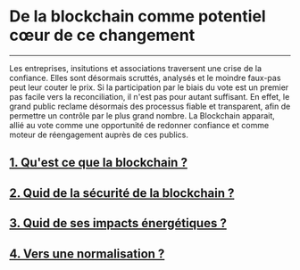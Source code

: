 # De la blockchain comme potentiel cœur de ce changement
---

Les entreprises, insitutions et associations traversent une crise de la confiance. Elles sont désormais scruttés, analysés et le moindre faux-pas peut leur couter le prix. 
Si la participation par le biais du vote est un premier pas facile vers la reconciliation, il n'est pas pour autant suffisant. 
En effet, le grand public reclame désormais des processus fiable et transparent, afin de permettre un contrôle par le plus grand nombre. 
La Blockchain apparait, allié au vote comme une opportunité de redonner confiance et comme moteur de réengagement auprès de ces publics. 

## [1. Qu'est ce que la blockchain ?](blockchain_potential_change/blockchain_en_details.md)
## [2. Quid de la sécurité de la blockchain ?](blockchain_potential_change/blockchain_securite.md)
## [3. Quid de ses impacts énergétiques ?](blockchain_potential_change/impact_energetique.md)
## [4. Vers une normalisation ?](blockchain_potential_change/blockchain_normalisation.md)
